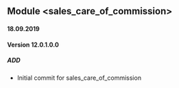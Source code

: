## Module <sales_care_of_commission>

#### 18.09.2019
#### Version 12.0.1.0.0
##### ADD
- Initial commit for sales_care_of_commission


